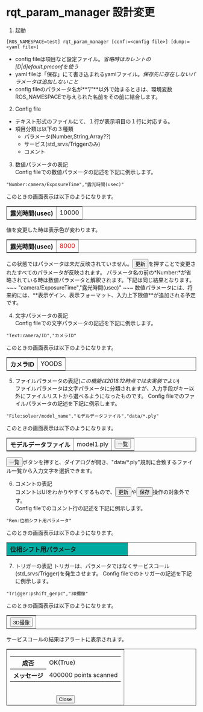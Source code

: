# rqt_param_manager 設計変更

1. 起動
~~~
[ROS_NAMESPACE=test] rqt_param_manager [conf:=<config file>] [dump:=<yaml file>]
~~~
- config fileは項目など設定ファイル。*省略時はカレントの[D|d]efault.pmconfを使う*
- yaml fileは「保存」にて書き込まれるyamlファイル。*保存先に存在しないパラメータは追加しないこと*
- config fileのパラメータ名が**”/”**以外で始まるときは、環境変数ROS_NAMESPACEで与えられた名前をその前に結合します。

2. Config file
- テキスト形式のファイルにて、１行が表示項目の１行に対応する。
- 項目分類は以下の３種類
  - パラメータ(Number,String,Array??)
  - サービス(std_srvs/Triggerのみ)
  - コメント
  
3. 数値パラメータの表記  
Config fileでの数値パラメータの記述を下記に例示します。
~~~
"Number:camera/ExposureTime","露光時間(usec)"
~~~
このときの画面表示は以下のようになります。
<table border>
<tr><th>露光時間(usec)<td>10000
</table>
値を変更した時は表示色が変わります。
<table border>
<tr><th>露光時間(usec)<td><font color="red">8000</font>
</table>
この状態ではパラメータは未だ反映されていません。<button>更新</button>を押すことで変更されたすべてのパラメータが反映されます。
パラメータ名の前の*Number:*が省略されている時は数値パラメータと解釈されます。下記は同じ結果となります。
~~~
"camera/ExposureTime","露光時間(usec)"
~~~
数値パラメータには、将来的には、**表示ゲイン、表示フォーマット、入力上下限値**が追加される予定です。

4. 文字パラメータの表記  
Config fileでの文字パラメータの記述を下記に例示します。
~~~
"Text:camera/ID","カメラID"
~~~
このときの画面表示は以下のようになります。
<table border>
<tr><th>カメラID<td>YOODS
</table>

5. ファイルパラメータの表記(*この機能は2018.12時点では未実装でよい*)  
ファイルパラメータは文字パラメータに分類されますが、入力手段がキー以外にファイルリストから選べるようになったものです。
Config fileでのファイルパラメータの記述を下記に例示します。
~~~
"File:solver/model_name","モデルデータファイル","data/*.ply"
~~~
このときの画面表示は以下のようになります。
<table border>
<tr><th>モデルデータファイル<td>model1.ply<td><button>一覧</button>
</table>
<button>一覧</button>ボタンを押すと、ダイアログが開き、"data/*.ply"規則に合致するファイル一覧から入力文字を選択できます。

6. コメントの表記  
コメントはUIをわかりやすくするもので、<button>更新</button>や<button>保存</button>操作の対象外です。  
Config fileでのコメント行の記述を下記に例示します。
~~~
"Rem:位相シフト用パラメータ"
~~~
このときの画面表示は以下のようになります。
<table border>
<tr><th bgcolor="##00AAAA">位相シフト用パラメータ&nbsp;&nbsp;&nbsp;&nbsp;&nbsp;&nbsp;&nbsp;&nbsp;&nbsp;&nbsp;&nbsp;&nbsp;&nbsp;&nbsp;&nbsp;&nbsp;&nbsp;&nbsp;&nbsp;&nbsp;&nbsp;&nbsp;&nbsp;&nbsp;&nbsp;&nbsp;&nbsp;&nbsp;&nbsp;&nbsp;
</table>

7. トリガーの表記
トリガーは、パラメータではなくサービスコール(std_srvs/Trigger)を発生させます。
Config fileでのトリガーの記述を下記に例示します。
~~~
"Trigger:pshift_genpc","3D撮像"
~~~
このときの画面表示は以下のようになります。
<table border>
<tr><th><button>3D撮像</button>
</table>
サービスコールの結果はアラートに表示されます。
<table border>
<tr><td><table>
<tr><th>成否<td>OK(True)
<tr><th>メッセージ<td>400000 points scanned
</table>
<br><div align="center"><button>Close</button></div>
</table>
